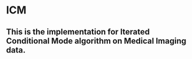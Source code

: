 # ICM
## This is the implementation for Iterated Conditional Mode algorithm on Medical Imaging data. 
